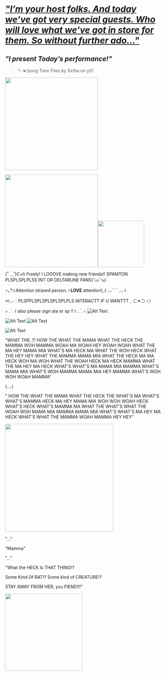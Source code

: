 # [_*"I’m your host folks. And today we’ve got very special guests. Who will love what we’ve got in store for them. So without further ado..."*_](https://www.youtube.com/watch?v=ApDhQlVNA-A&list=RDApDhQlVNA-A&start_radio=1)
##                                                 _*"I present Today’s performance!"*_
>╰┈➤(song Time Flies by Xxtha on yt!)

<img src="https://i.pinimg.com/736x/99/9e/5c/999e5c592fd287965dbe6b18f172b8c5.jpg" width="300">


 <img src="https://i.pinimg.com/originals/66/aa/7c/66aa7ca77fc873d483c11d0f30b6ff41.gif" width="300"><img src="https://static.wikia.nocookie.net/villains/images/e/e9/Tenna_kick.gif/revision/latest/scale-to-width-down/250?cb=20250606204020" width="150">

(՞ ܸ. .ܸ՞)C+h Freely! I LOOOVE making new friends!! SPAMTON PLSPLSPLPLSS INT OR DELTARUNE FANS(ˆ⩊ˆԅ)

 ⋆｡°✩Attention straved person, i **LOVE** attention!,,꒰ ⸝⸝´ ˘ `⸝⸝ ꒱

୨୧⸝⸝﹕PLSPPLSPLSPLSPLSPLPLS INTERACTT IF U WANTTT﹐⊂✦⊃ ‹𝟹

⊹  .  ۟   .    ꒰   also please sign ata or sp !!  ꒱     .  ۟  .  ⊹ ![Alt Text](https://64.media.tumblr.com/2d244f78aa20116b3d4f8b81b2b0860f/007ec8a5aead2a36-45/s250x400/069ca54fc0dcb370ed03204298c1f6895d119bb3.gif)

![Alt Text](https://media.tenor.com/SETDXWcfo-QAAAAj/deltarune-tenna.gif) ![Alt Text](https://preview.redd.it/my-tenna-gif-collection-v0-6taxtxi28baf1.gif?width=256&auto=webp&s=d1cba4b4a9843ccd285dc58b71d93e82b4b39d37)

![Alt Text](https://i.pinimg.com/736x/08/ff/8b/08ff8b3221cce7ffefbee8565a5dc052.jpg)

"WHAT THE..?!  HOW THE WHAT THE MAMA WHAT THE HECK THE MAMMA WOH MAMMA WOAH MA WOAH HEY WOAH WOAH WHAT THE MA HEY  MAMA MIA WHAT'S MA HECK MA WHAT THE WOH HECK WHAT THE  HEY HEY WHAT THE MAMMA MAMA MIA WHAT THE HECK MA MA HECK WOH MA WOH WHAT THE WOAH HECK MA HECK MAMMA WHAT THE MA HEY MA HECK WHAT'S WHAT'S  MA MAMA MIA MAMMA  WHAT'S MAMA MIA WHAT'S WOH MAMMA MAMA MIA HEY MAMMA WHAT'S WOH WOH WOAH  MAMMA"

(....)

" HOW THE WHAT THE MAMA WHAT THE HECK THE WHAT'S MA WHAT'S WHAT'S MAMMA HECK MA HEY MAMA MIA WOH WOH WOAH HECK WHAT'S HECK WHAT'S MAMMA MA WHAT THE WHAT'S WHAT THE WOAH WOH MAMA MIA MAMMA MAMA MIA WHAT'S WHAT'S MA HEY MA HECK WHAT'S WHAT THE MAMMA WOAH MAMMA HEY HEY" 

<img src="https://media.tenor.com/jtV8a9QBwiIAAAAM/tenna-deltarune.gif" width="350">

"..."

"Mamma"

"..."

"What the HECK Is THAT THING!? 

Some Kind Of RAT!? Some kind of CREATURE!? 

STAY AWAY FROM HER, you FIEND!!!"

<img src="https://media.tenor.com/pDlPbgvTF8cAAAAM/deltarune-delta-rune.gif" width="250">

